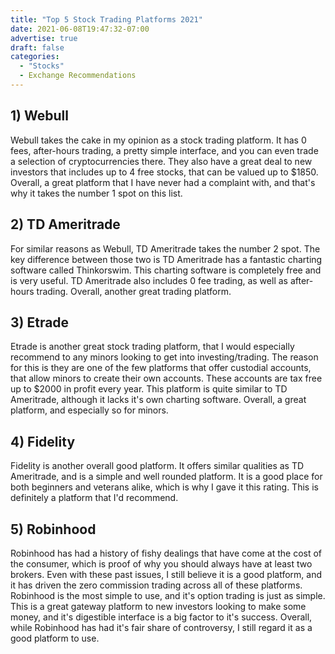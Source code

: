 ```yaml
---
title: "Top 5 Stock Trading Platforms 2021"
date: 2021-06-08T19:47:32-07:00
advertise: true
draft: false
categories:
  - "Stocks"
  - Exchange Recommendations
---
```



## 1) Webull

Webull takes the cake in my opinion as a stock trading platform. It has 0 fees, after-hours trading, a pretty simple interface, and you can even trade a selection of cryptocurrencies there. They also have a great deal to new investors that includes up to 4 free stocks, that can be valued up to $1850. Overall, a great platform that I have never had a complaint with, and that's why it takes the number 1 spot on this list. 


## 2) TD Ameritrade

For similar reasons as Webull, TD Ameritrade takes the number 2 spot. The key difference between those two is TD Ameritrade has a fantastic charting software called Thinkorswim. This charting software is completely free and is very useful. TD Ameritrade also includes 0 fee trading, as well as after-hours trading. Overall, another great trading platform.

## 3) Etrade

Etrade is another great stock trading platform, that I would especially recommend to any minors looking to get into investing/trading. The reason for this is they are one of the few platforms that offer custodial accounts, that allow minors to create their own accounts. These accounts are tax free up to $2000 in profit every year. This platform is quite similar to TD Ameritrade, although it lacks it's own charting software. Overall, a great platform, and especially so for minors.

## 4) Fidelity

Fidelity is another overall good platform. It offers similar qualities as TD Ameritrade, and is a simple and well rounded platform. It is a good place for both beginners and veterans alike, which is why I gave it this rating. This is definitely a platform that I'd recommend.

## 5) Robinhood

Robinhood has had a history of fishy dealings that have come at the cost of the consumer, which is proof of why you should always have at least two brokers. Even with these past issues, I still believe it is a good platform, and it has driven the zero commission trading across all of these platforms. Robinhood is the most simple to use, and it's option trading is just as simple. This is a great gateway platform to new investors looking to make some money, and it's digestible interface is a big factor to it's  success. Overall, while Robinhood has had it's fair share of controversy, I still regard it as a good platform to use.